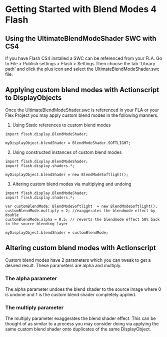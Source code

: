 # Getting Started with Blend Modes 4 Flash #

## Using the UltimateBlendModeShader SWC with CS4 ##

If you have Flash CS4 installed a SWC can be referenced from your FLA.
Go to File > Publish settings > Flash > Settings
Then choose the tab 'Library path' and click the plus icon and select the UltimateBlendModeShader.swc file.

## Applying custom blend modes with Actionscript to DisplayObjects ##
Once the UltimateBlendModeShader.swc is referenced in your FLA or your Flex Project you may apply custom blend modes in the following manners.

1) Using Static references to custom blend modes
```
import flash.display.BlendModeShader;

myDisplayObject.blendShader = BlendModeShader.SOFTLIGHT;
```

2) Using constructed instances of custom blend modes
```
import flash.display.BlendModeShader;
import flash.display.shaders.*;

myDisplayObject.blendShader = new BlendModeSoftlight();
```

3) Altering custom blend modes via multiplying and undoing
```
import flash.display.BlendModeShader;
import flash.display.shaders.*;

var customBlendMode: BlendModeSoftlight  = new BlendModeSoftlight();
customBlendMode.multiply = 2; //exaggerates the blendmode effect by double
customBlendMode.alpha = 0.5; // reverts the blendmode effect 50% back to the source blending layer

myDisplayObject.blendShader = customBlendMode;
```

## Altering custom blend modes with Actionscript ##
Custom blend modes have 2 parameters which you can tweak to get a desired result. These parameters are alpha and multiply.

### The alpha parameter ###
The alpha parameter undoes the blend shader to the source image where 0 is undone and 1 is the custom blend shader completely applied.

### The multiply parameter ###
The multiply parameter exaggerates the blend shader effect. This can be thought of as similar to a process you may consider doing via applying the same custom blend shader onto duplicates of the same DisplayObject.